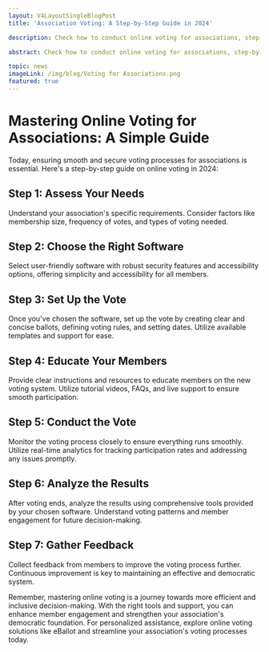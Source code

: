 ```yaml
---
layout: V4LayoutSingleBlogPost
title: 'Association Voting: A Step-by-Step Guide in 2024'

description: Check how to conduct online voting for associations, step-by-step methods for the voting process

abstract: Check how to conduct online voting for associations, step-by-step methods for the voting process

topic: news
imageLink: /img/blog/Voting for Associations.png
featured: true
---
```


# Mastering Online Voting for Associations: A Simple Guide

Today, ensuring smooth and secure voting processes for associations is essential. Here's a step-by-step guide on online voting in 2024:

## Step 1: Assess Your Needs

Understand your association's specific requirements. Consider factors like membership size, frequency of votes, and types of voting needed.

## Step 2: Choose the Right Software

Select user-friendly software with robust security features and accessibility options, offering simplicity and accessibility for all members.

## Step 3: Set Up the Vote

Once you've chosen the software, set up the vote by creating clear and concise ballots, defining voting rules, and setting dates. Utilize available templates and support for ease.

## Step 4: Educate Your Members

Provide clear instructions and resources to educate members on the new voting system. Utilize tutorial videos, FAQs, and live support to ensure smooth participation.

## Step 5: Conduct the Vote

Monitor the voting process closely to ensure everything runs smoothly. Utilize real-time analytics for tracking participation rates and addressing any issues promptly.

## Step 6: Analyze the Results

After voting ends, analyze the results using comprehensive tools provided by your chosen software. Understand voting patterns and member engagement for future decision-making.

## Step 7: Gather Feedback

Collect feedback from members to improve the voting process further. Continuous improvement is key to maintaining an effective and democratic system.

Remember, mastering online voting is a journey towards more efficient and inclusive decision-making. With the right tools and support, you can enhance member engagement and strengthen your association's democratic foundation. For personalized assistance, explore online voting solutions like eBallot and streamline your association's voting processes today.
